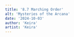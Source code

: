 ```yaml
---
title: '8.7 Marching Order'
alt: 'Mysteries of the Arcana'
date: '2024-10-03'
author: 'Keira'
artist: 'Keira'
---
```

